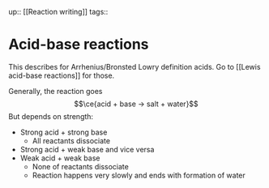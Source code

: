up:: [[Reaction writing]]
tags:: 

# Acid-base reactions

This describes for Arrhenius/Bronsted Lowry definition acids. Go to [[Lewis acid-base reactions]] for those.

Generally, the reaction goes $$\ce{acid + base -> salt + water}$$
But depends on strength:
- Strong acid + strong base
	- All reactants dissociate
- Strong acid + weak base and vice versa
- Weak acid + weak base
	- None of reactants dissociate
	- Reaction happens very slowly and ends with formation of water
